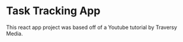 # Task Tracking App

This react app project was based off of a Youtube tutorial by Traversy Media. 
